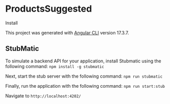 # ProductsSuggested

Install

This project was generated with [Angular CLI](https://github.com/angular/angular-cli) version 17.3.7.

## StubMatic

To simulate a backend API for your application, install Stubmatic using the following command: `npm install -g stubmatic`

Next, start the stub server with the following command: `npm run stubmatic`

Finally, run the application with the following command: `npm run start:stub`

Navigate to `http://localhost:4202/`
